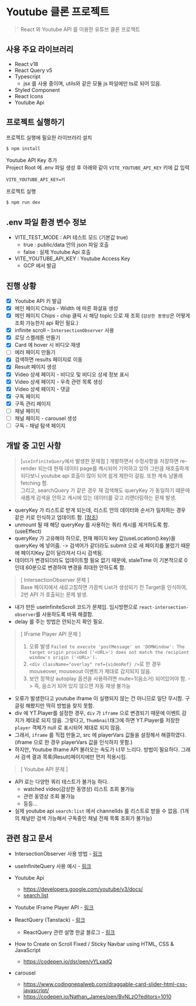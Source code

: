 # Youtube 클론 프로젝트

> React 와 Youtube API 를 이용한 유튜브 클론 프로젝트

## 사용 주요 라이브러리

- React v18
- React Query v5
- Typescript
  - jsx 를 사용 중이며, utils와 같은 모듈 js 파일에만 ts로 되어 있음.
- Styled Component
- React Icons
- Youtube Api

## 프로젝트 실행하기

프로젝트 실행에 필요한 라이브러리 설치

```bash
$ npm install
```

Youtube API Key 추가  
Project Root 에 .env 파일 생성 후 아래와 같이 `VITE_YOUTUBE_API_KEY` 키에 값 입력

```.env
VITE_YOUTUBE_API_KEY=키
```

프로젝트 실행

```bash
$ npm run dev
```

## .env 파일 환경 변수 정보

- VITE_TEST_MODE : API 테스트 모드 (기본값 true)
  - true : public/data 안의 json 파일 호출
  - false : 실제 Youtube Api 호출
- VITE_YOUTUBE_API_KEY : Youtube Access Key
  - GCP 에서 발급

## 진행 상황

- [x] Youtube API 키 발급
- [x] 메인 페이지 Chips - Width 에 따른 화살표 생성
- [x] 메인 페이지 Chips - chip 클릭 시 해당 topic 으로 재 조회 (`감상한 동영상`은 어떻게 조회 가능한지 api 확인 필요.)
- [x] infinite scroll - `IntersectionObserver` 사용
- [x] 로딩 스켈레톤 만들기
- [x] Card 에 hover 시 비디오 재생
- [ ] 에러 페이지 만들기
- [x] 검색하면 results 페이지로 이동
- [x] Result 페이지 생성
- [x] Video 상세 페이지 - 비디오 및 비디오 상세 정보 표시
- [x] Video 상세 페이지 - 우측 관련 목록 생성
- [x] Video 상세 페이지 - 댓글
- [x] 구독 페이지
- [x] 구독 관리 페이지
- [ ] 채널 페이지
- [ ] 채널 페이지 - carousel 생성
- [ ] 구독 - 채널 탐색 페이지

## 개발 중 고민 사항

> [`useInfiniteQuery`에서 발생한 문제점 ]
> 개발하면서 수정사항을 저장하면 re-render 되는데 현재 데이터 page를 캐시되어 기억하고 있어 그만큼 재호출하게 되다보니 youtube api 호출이 많이 되어 쉽게 제한이 걸림. 또한 계속 남몰래 fetching 함.  
> 그리고, searchQuery 가 같은 경우 재 검색해도 queryKey 가 동일하기 떄문에 새롭게 검색을 안하고 캐시에 있는 데이터를 갖고 리랜더링하는 문제 발생.

- queryKey 가 리스트로 받게 되는데, 리스트 안의 데이터와 순서가 일치하는 경우 같은 키로 인식하고 업데이트 함. [[참조](https://tanstack.com/query/v4/docs/react/guides/query-keys#if-your-query-function-depends-on-a-variable-include-it-in-your-query-key)]
- unmount 될 때 해당 queryKey 를 사용하는 쿼리 캐시를 제거하도록 함. (useEffect)
- queryKey 가 고유해야 하므로, 현재 페이지 key 값(useLocation().key)을 queryKey 에 넣어줌. -> 검색어가 같더라도 submit 으로 새 페이지를 불렀기 때문에 페이지Key 값이 달라져서 다시 검색됨.
- 데이터가 변경되더라도 업데이트할 필요 없기 때문에, staleTime 이 기본적으로 0 인데 60분으로 변경하여 변경을 최대한 안하도록 함.

> [ IntersectionObserver 문제 ]  
> Base 페이지에서 새로고침하면 가끔씩 List가 생성되기 전 Target을 인식하여, 2번 API 가 호출되는 문제 발생.

- 내가 만든 useInfiniteScroll 코드가 문제임. 임시방편으로 `react-intersection-observer`를 사용하도록 바꿔 해결함.
- delay 를 주는 방법은 안되는지 확인 필요.

> [ IFrame Player API 문제 ]
>
> 1. 오류 발생 `Failed to execute 'postMessage' on 'DOMWindow': The target origin provided ('<URL>') does not match the recipient window's origin ('<URL>').`
> 2. `<div className="overlay" ref={videoRef} />`로 한 경우 mouseover, mouseout 이벤트가 제대로 감지되지 않음.
> 3. 보안 정책상 autoplay 옵션을 사용하려면 mute=1(음소거) 되어있어야 함. -> 즉, 음소거 되어 있지 않으면 자동 재생 불가능

- 오류가 발생한다고 youtube iframe 이 실행되지 않는 건 아니므로 일단 무시함. 구글링 해봤지만 딱히 방법을 찾지 못함.
- div 에 YT.Player를 설정한 경우, `div` 가 `iframe` 으로 변경되기 때문에 이벤트 감지가 제대로 되지 않음. 그렇다고, `Thumbnail`태그에 하면 YT.Player를 저장한 `player` 객체가 null 로 표시되어 제대로 되지 않음.
- 그래서, `iframe` 를 직접 만들고, src 에 playerVars 값들을 설정해서 해결하였다. (iframe 으로 한 경우 playerVars 값을 인식하지 못함.)
- 하지만, Youtube Iframe API 불러오는 속도가 너무 느리다. 방법이 필요하다. 그래서 검색 결과 목록(Result)페이지에만 먼저 적용시킴.

> [ Youtube API 문제 ]

- API 로는 다양한 쿼리 테스트가 불가능 하다.
  - watched video(감상한 동영상) 리스트 조회 불가능
  - 관련 동영상 조회 불가능
  - 등등...
- 실제 youtube api `search:list` 에서 channelIds 를 리스트로 받을 수 없음. (1개의 채널만 검색 가능해서 구독중인 채널 전체 목록 조회가 불가능)

## 관련 참고 문서

- IntersectionObserver 사용 방법 - [링크](https://tech.kakaoenterprise.com/149)
- useInfiniteQuery 사용 예시 - [링크](https://www.typescriptlang.org/play?target=6&ssl=51&ssc=34&pln=51&pc=57#code/JYWwDg9gTgLgBDAnmApnA3nAqgZxQSQDsAzYQ4GFARQFcUpEB5MGYCQnAGjlvsQGkUiOAF84xKBBBwA5AAEYAQw5KAxgGsA9FBSLVMALQBHOgxkBuALAAoUJFgY4NPEVLlKvBqPGTp8pSp6Wjp6hiZ8FjZ20PCKAB5sOD5SsvGJkdY2KHH28GSUUMR6aAAKigDmZIoepogAPAAqAHwYNnBwOjg0ADYwOABccA0A2gC6VtbtqhA0hDCDhDQgAEb0E+2E2fNwODBQZOVwAD5wi93d63BgOgBubM6Du-uEhydnFzYiNjZIqHCCiDKUEUICSAF5WpM4MN1EJHnsDqNBspEBMRBNsrk4NMVHAACIAUQAYgBBLAAGQaAH1yfgALL4BpwCEARgADBMsjkYuJZvo2IQ4OUUDBPAIhI04FsUIQACZJAFAkE4JoAClhiHhz3K3DAimBoIA-IMGgBKSHtHQwGhQQUwoTcAB0ztVeoNSUN0LdytGcEGY1N40+32smJ5ON22O6wBl8AhaQgOEdqhClFV6DacGWijwWAASuTBjIWQAmADsjrZlcdLP6AA42Y2ZJxPqbOZlQ9yHPl6EVVGhcPQLXBgLKFktVlBLqQoLsqYQQSgtQdLt0czB54vly9Ls56AuQEudgid5mUCBFMButvypc9TgcAB3aCy43H7WXZbAwiqAAWN8uSRuiPGRFFlEAyGAJ5qmgGRjlkPcoAydowF-dgUDfJ4V0zRQbmqfU3xRS5QmAG4MPHFY1mDDtflKfVlWZRw9WFJUQAoydRAmWi4DzFAcEgDg0AhTBEIGbA8CgMZOJDHNEB-Xkf1YdghRFQdZ3TK4KhQVjREGVicFNPTfCglA6l4-j2DwFoMyhCN4E6AS8EYxRH0veBVGjWN00zdobWvOAAAMcEQXZz00UTDWYlAwQAEnQKLWJEAKWyhdpDxgNCx1kABxAkGmbTMRDbTMrRtQUHMslBHVlfC0RDMMHGIPklMFPc1JwVUcVIcpBkHVxIJqPhmBanAzL4xyUG4WZ1EICBH0Ibg1O4cyJu4EkoGBeosJeeDFXo0Emm4RZKKgJpzRsqZLPgcIGABRjhVFWoAVVGRRJkYqoVK20nBcEgBuoWpvNSuBnWTdhupS9p2hu8VEEhqGYaJQhBge9r4faAbgEUboyhY-bBhZdGVJgAA5LZce0-G4FVNddgp7hsZxrSDOZayfKhuy4BAaBKeFHACQSSMIVpmAKcNR0IsdYCXgy5kwVZDl2Yx4hqYAQm5nQKf5wWYHNL7WrlFA3BQWVLihjoRTKuBGa1qWZXKWWAGo4BZM3RCJvBgP0QZVRqpRzTBFogfN9pQb9xQiZQ5nBnDx0oqTYg1xgOlFDAVVXS0gOWiiiWJIMomivhoq0SAA)
- Youtube Api
  - https://developers.google.com/youtube/v3/docs/
  - [search.list](https://developers.google.com/youtube/v3/docs/search/list?hl=ko&apix_params=%7B%22part%22%3A%5B%22snippet%22%5D%2C%22maxResults%22%3A10%7D#apps-script)
- Youtube IFrame Player API - [링크](https://developers.google.com/youtube/iframe_api_reference?hl=ko#Getting_Started)
- ReactQuery (Tanstack) - [링크](https://tanstack.com/query/v4/docs/react/guides/infinite-queries)

  - ReactQuery 관련 설명 한글 블로그 - [링크](https://mycodings.fly.dev/blog/2023-09-24-react-query-paginated-query-and-infinite-query#1-%ED%8E%98%EC%9D%B4%EC%A7%80%EB%84%A4%EC%9D%B4%EC%85%98pagination-%EA%B5%AC%ED%98%84%ED%95%98%EA%B8%B0)

- How to Create on Scroll Fixed / Sticky Navbar using HTML, CSS & JavaScript

  - https://codepen.io/dsr/pen/vYLxadQ

- carousel
  - https://www.codingnepalweb.com/draggable-card-slider-html-css-javascript/
  - https://codepen.io/Nathan_James/pen/BvNLzO?editors=1010
